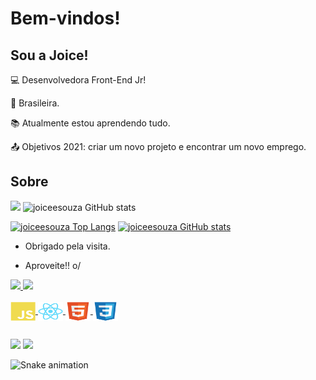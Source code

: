 # Bem-vindos!

 

## Sou a Joice!

 

:computer: Desenvolvedora Front-End Jr!

:house_with_garden: Brasileira.

:books: Atualmente estou aprendendo tudo.

:outbox_tray: Objetivos 2021: criar um novo projeto e encontrar um novo emprego.

 

## Sobre


  <a href="https://www.linkedin.com/in/joicesouza-/" target="_blank"><img src="https://img.shields.io/badge/-LinkedIn-%230077B5?style=for-the-badge&logo=linkedin&logoColor=white" target="_blank"></a> 
![joiceesouza GitHub stats](https://github-readme-stats.vercel.app/api?username=joiceesouza&count_private=true)

[![joiceesouza Top Langs](https://github-readme-stats.vercel.app/api/top-langs/?username=joiceesouza&theme=prussian)](https://github.com/joiceesouza/github-readme-stats)
[![joiceesouza GitHub stats](https://github-readme-stats.vercel.app/api?username=joiceesouza&theme=prussian&show_icons=true)](https://github.com/joiceesouza/github-readme-stats)


- Obrigado pela visita.

- Aproveite!! o/







 <div>
  <a href="https://github.com/joiceesouza">
  <img height="180em" src="https://github-readme-stats.vercel.app/api?username=joiceesouza&show_icons=true&theme=tokyonight&include_all_commits=true&count_private=true"/>
  <img height="180em" src="https://github-readme-stats.vercel.app/api/top-langs/?username=joiceesouza&layout=compact&langs_count=7&theme=tokyonight"/>
</div>
  <div style="display: inline_block"><br>
  <img align="center" alt="Rafa-Js" height="30" width="40" src="https://raw.githubusercontent.com/devicons/devicon/master/icons/javascript/javascript-plain.svg">
  <img align="center" alt="Rafa-React" height="30" width="40" src="https://raw.githubusercontent.com/devicons/devicon/master/icons/react/react-original.svg">
  <img align="center" alt="Rafa-HTML" height="30" width="40" src="https://raw.githubusercontent.com/devicons/devicon/master/icons/html5/html5-original.svg">
  <img align="center" alt="Rafa-CSS" height="30" width="40" src="https://raw.githubusercontent.com/devicons/devicon/master/icons/css3/css3-original.svg">
</div>
  
  ##
  
  
<div> 

  <a href="https://instagram.com/joicee.fernanda" target="_blank"><img src="https://img.shields.io/badge/-Instagram-%23E4405F?style=for-the-badge&logo=instagram&logoColor=white" target="_blank"></a>
  <a href="https://www.linkedin.com/in/joicesouza-/" target="_blank"><img src="https://img.shields.io/badge/-LinkedIn-%230077B5?style=for-the-badge&logo=linkedin&logoColor=white" target="_blank"></a> 
 
  ![Snake animation](https://github.com/joiceesouza/joiceesouza/blob/output/github-contribution-grid-snake.svg)
 
</div>

